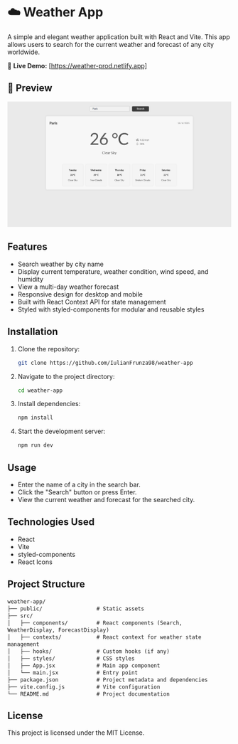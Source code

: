 # ☁️ Weather App

A simple and elegant weather application built with React and Vite. This app allows users to search for the current weather and forecast of any city worldwide.

🔗 **Live Demo:** [https://weather-prod.netlify.app]

## 📸 Preview

![App Screenshot](./public/weather-app.png)

## Features

- Search weather by city name
- Display current temperature, weather condition, wind speed, and humidity
- View a multi-day weather forecast
- Responsive design for desktop and mobile
- Built with React Context API for state management
- Styled with styled-components for modular and reusable styles

## Installation

1. Clone the repository:
   ```bash
   git clone https://github.com/IulianFrunza98/weather-app
   ```
2. Navigate to the project directory:
   ```bash
   cd weather-app
   ```
3. Install dependencies:
   ```bash
   npm install
   ```
4. Start the development server:
   ```bash
   npm run dev
   ```

## Usage

- Enter the name of a city in the search bar.
- Click the "Search" button or press Enter.
- View the current weather and forecast for the searched city.

## Technologies Used

- React
- Vite
- styled-components
- React Icons

## Project Structure

```
weather-app/
├── public/                 # Static assets
├── src/
│   ├── components/         # React components (Search, WeatherDisplay, ForecastDisplay)
│   ├── contexts/           # React context for weather state management
│   ├── hooks/              # Custom hooks (if any)
│   ├── styles/             # CSS styles
│   ├── App.jsx             # Main app component
│   └── main.jsx            # Entry point
├── package.json            # Project metadata and dependencies
├── vite.config.js          # Vite configuration
└── README.md               # Project documentation
```

## License

This project is licensed under the MIT License.
